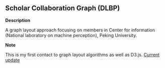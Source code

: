 ## Scholar Collaboration Graph (DLBP)

**Description** 

A graph layout approach focusing on members in Center for information (National laboratory on machine perception), Peking University.

**Note**

This is my first contact to graph layout algorithms as well as D3.js. [Current update](https://shellywhen.github.io/Nothing-At-All/SecondAttemptGraph.html)